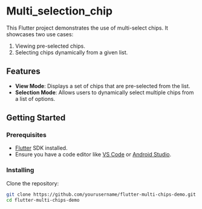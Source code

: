 # Multi_selection_chip

This Flutter project demonstrates the use of multi-select chips. It showcases two use cases:
1. Viewing pre-selected chips.
2. Selecting chips dynamically from a given list.

## Features
- **View Mode**: Displays a set of chips that are pre-selected from the list.
- **Selection Mode**: Allows users to dynamically select multiple chips from a list of options.

## Getting Started

### Prerequisites
- [Flutter](https://flutter.dev/docs/get-started/install) SDK installed.
- Ensure you have a code editor like [VS Code](https://code.visualstudio.com/) or [Android Studio](https://developer.android.com/studio).

### Installing

Clone the repository:

```bash
git clone https://github.com/yourusername/flutter-multi-chips-demo.git
cd flutter-multi-chips-demo

